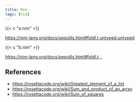```yaml
---
title: Nim
tags: [nim]
---
```


{{< c "a.nim" >}}

<https://nim-lang.org/docs/sequtils.html#foldl.t,untyped,untyped>

{{< c "b.nim" >}}

<https://nim-lang.org/docs/sequtils.html#foldl.t,,,>

## References

- <https://rosettacode.org/wiki/Greatest_element_of_a_list>
- <https://rosettacode.org/wiki/Sum_and_product_of_an_array>
- <https://rosettacode.org/wiki/Sum_of_squares>
